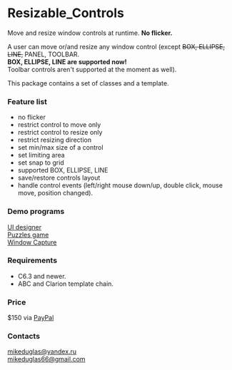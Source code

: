 # Resizable_Controls
Move and resize window controls at runtime. **No flicker.**

A user can move or/and resize any window control (except <del>BOX, ELLIPSE, LINE,</del> PANEL, TOOLBAR.  
**BOX, ELLIPSE, LINE are supported now!**  
Toolbar controls aren't supported at the moment as well).

This package contains a set of classes and a template.   

### Feature list
- no flicker
- restrict control to move only
- restrict control to resize only
- restrict resizing direction
- set min/max size of a control
- set limiting area
- set snap to grid
- supported BOX, ELLIPSE, LINE
- save/restore controls layout
- handle control events (left/right mouse down/up, double click, mouse move, position changed).

### Demo programs
[UI designer](https://yadi.sk/d/UuvpyS6TAaEahA)  
[Puzzles game](https://yadi.sk/d/e05MXT8R_coD6g)  
[Window Capture](https://yadi.sk/d/DotnZt5Dp2DPqg)  

### Requirements
- C6.3 and newer.  
- ABC and Clarion template chain.  

### Price
$150 via [PayPal](https://www.paypal.me/mikeduglas?ppid=PPC000628&cnac=RU&rsta=ru_RU(ru_RU)&cust=8W29QJ6GKY9HS&unptid=75f96da6-24a4-11e9-ae2c-441ea14e9560&t=&cal=ff0291196b3f5&calc=ff0291196b3f5&calf=ff0291196b3f5&unp_tpcid=ppme-social-user-profile-created&page=main:email&pgrp=main:email&e=op&mchn=em&s=ci&mail=sys) 

### Contacts
mikeduglas@yandex.ru  
mikeduglas66@gmail.com